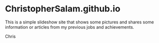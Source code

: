 # ChristopherSalam.github.io

This is a simple slideshow site that shows some pictures and shares some information or articles from my previous jobs and achievements. 

Chris
